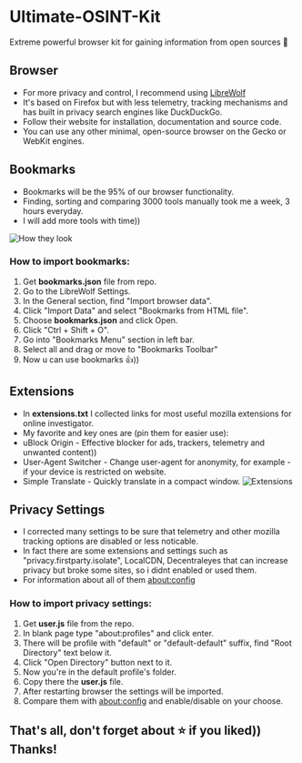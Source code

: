 # Ultimate-OSINT-Kit
Extreme powerful browser kit for gaining information from open sources 🔎

## Browser
* For more privacy and control, I recommend using [LibreWolf](https://librewolf.net)
* It's based on Firefox but with less telemetry, tracking mechanisms and has built in privacy search engines like DuckDuckGo.
* Follow their website for installation, documentation and source code.
* You can use any other minimal, open-source browser on the Gecko or WebKit engines.

## Bookmarks
* Bookmarks will be the 95% of our browser functionality.
* Finding, sorting and comparing 3000 tools manually took me a week, 3 hours everyday.
* I will add more tools with time))

![How they look](https://i.ibb.co/99pZxQnF/Screenshot-from-2025-08-18-02-34-24.png)
  
### How to import bookmarks:
1. Get **bookmarks.json** file from repo.
2. Go to the LibreWolf Settings.
3. In the General section, find "Import browser data".
4. Click "Import Data" and select "Bookmarks from HTML file".
5. Choose **bookmarks.json** and click Open.
6. Click "Ctrl + Shift + O".
7. Go into "Bookmarks Menu" section in left bar.
8. Select all and drag or move to "Bookmarks Toolbar"
9. Now u can use bookmarks 👍))

## Extensions
* In **extensions.txt** I collected links for most useful mozilla extensions for online investigator.
* My favorite and key ones are (pin them for easier use):
* uBlock Origin - Effective blocker for ads, trackers, telemetry and unwanted content))
* User-Agent Switcher - Change user-agent for anonymity, for example - if your device is restricted on website.
* Simple Translate - Quickly translate in a compact window.
![Extensions](path/to/your/image.jpg)

## Privacy Settings
* I corrected many settings to be sure that telemetry and other mozilla tracking options are disabled or less noticable.
* In fact there are some extensions and settings such as "privacy.firstparty.isolate", LocalCDN, Decentraleyes that can increase privacy but broke some sites, so i didnt enabled or used them.
* For information about all of them [about:config](https://kb.mozillazine.org/About:config_entries)

### How to import privacy settings:
1. Get **user.js** file from the repo.
2. In blank page type "about:profiles" and click enter.
3. There will be profile with "default" or "default-default" suffix, find "Root Directory" text below it.
4. Click "Open Directory" button next to it.
5. Now you're in the default profile's folder.
6. Copy there the **user.js** file.
7. After restarting browser the settings will be imported.
8. Compare them with [about:config](https://kb.mozillazine.org/About:config_entries) and enable/disable on your choose.

## **That's all, don't forget about ⭐ if you liked)) Thanks!**
